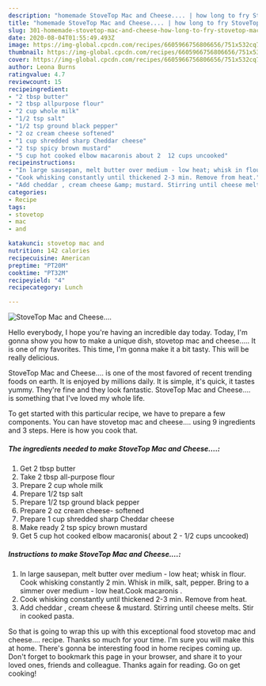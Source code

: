 ```yaml
---
description: "homemade StoveTop Mac and Cheese.... | how long to fry StoveTop Mac and Cheese...."
title: "homemade StoveTop Mac and Cheese.... | how long to fry StoveTop Mac and Cheese...."
slug: 301-homemade-stovetop-mac-and-cheese-how-long-to-fry-stovetop-mac-and-cheese
date: 2020-08-04T01:55:49.493Z
image: https://img-global.cpcdn.com/recipes/6605966756806656/751x532cq70/stovetop-mac-and-cheese-recipe-main-photo.jpg
thumbnail: https://img-global.cpcdn.com/recipes/6605966756806656/751x532cq70/stovetop-mac-and-cheese-recipe-main-photo.jpg
cover: https://img-global.cpcdn.com/recipes/6605966756806656/751x532cq70/stovetop-mac-and-cheese-recipe-main-photo.jpg
author: Leona Burns
ratingvalue: 4.7
reviewcount: 15
recipeingredient:
- "2 tbsp butter"
- "2 tbsp allpurpose flour"
- "2 cup whole milk"
- "1/2 tsp salt"
- "1/2 tsp ground black pepper"
- "2 oz cream cheese softened"
- "1 cup shredded sharp Cheddar cheese"
- "2 tsp spicy brown mustard"
- "5 cup hot cooked elbow macaronis about 2  12 cups uncooked"
recipeinstructions:
- "In large sausepan, melt butter over medium - low heat; whisk in flour. Cook whisking constantly 2 min. Whisk in milk, salt, pepper. Bring to a simmer over medium - low heat.Cook macaronis ."
- "Cook whisking constantly until thickened 2-3 min. Remove from heat."
- "Add cheddar , cream cheese &amp; mustard. Stirring until cheese melts. Stir in cooked pasta."
categories:
- Recipe
tags:
- stovetop
- mac
- and

katakunci: stovetop mac and 
nutrition: 142 calories
recipecuisine: American
preptime: "PT20M"
cooktime: "PT32M"
recipeyield: "4"
recipecategory: Lunch

---
```



![StoveTop Mac and Cheese....](https://img-global.cpcdn.com/recipes/6605966756806656/751x532cq70/stovetop-mac-and-cheese-recipe-main-photo.jpg)

Hello everybody, I hope you're having an incredible day today. Today, I'm gonna show you how to make a unique dish, stovetop mac and cheese..... It is one of my favorites. This time, I'm gonna make it a bit tasty. This will be really delicious.

StoveTop Mac and Cheese.... is one of the most favored of recent trending foods on earth. It is enjoyed by millions daily. It is simple, it's quick, it tastes yummy. They're fine and they look fantastic. StoveTop Mac and Cheese.... is something that I've loved my whole life.




To get started with this particular recipe, we have to prepare a few components. You can have stovetop mac and cheese.... using 9 ingredients and 3 steps. Here is how you cook that.

<!--inarticleads1-->

##### The ingredients needed to make StoveTop Mac and Cheese....:

1. Get 2 tbsp butter
1. Take 2 tbsp all-purpose flour
1. Prepare 2 cup whole milk
1. Prepare 1/2 tsp salt
1. Prepare 1/2 tsp ground black pepper
1. Prepare 2 oz cream cheese- softened
1. Prepare 1 cup shredded sharp Cheddar cheese
1. Make ready 2 tsp spicy brown mustard
1. Get 5 cup hot cooked elbow macaronis( about 2 - 1/2 cups uncooked)




<!--inarticleads2-->

##### Instructions to make StoveTop Mac and Cheese....:

1. In large sausepan, melt butter over medium - low heat; whisk in flour. Cook whisking constantly 2 min. Whisk in milk, salt, pepper. Bring to a simmer over medium - low heat.Cook macaronis .
1. Cook whisking constantly until thickened 2-3 min. Remove from heat.
1. Add cheddar , cream cheese &amp; mustard. Stirring until cheese melts. Stir in cooked pasta.




So that is going to wrap this up with this exceptional food stovetop mac and cheese.... recipe. Thanks so much for your time. I'm sure you will make this at home. There's gonna be interesting food in home recipes coming up. Don't forget to bookmark this page in your browser, and share it to your loved ones, friends and colleague. Thanks again for reading. Go on get cooking!
